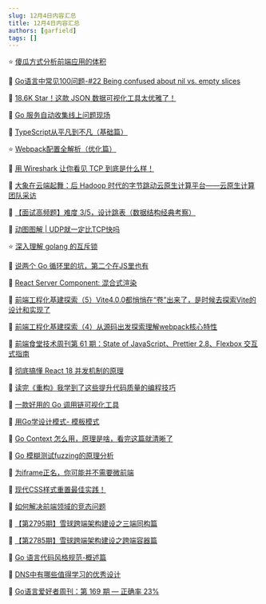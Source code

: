 ```yaml
---
slug: 12月4日内容汇总
title: 12月4日内容汇总
authors: [garfield]
tags: []
---
```


⭐️ [傻瓜方式分析前端应用的体积](https://juejin.cn/post/7172001951784108040)

📒 [Go语言中常见100问题-#22 Being confused about nil vs. empty slices](https://mp.weixin.qq.com/s/uHmCU0v0xJ2RYlmq_lQAiQ)

📒 [18.6K Star！这款 JSON 数据可视化工具太优雅了！](https://mp.weixin.qq.com/s/xcQIvH4N11VtUHcA3SmSfA)

📒 [Go 服务自动收集线上问题现场](https://mp.weixin.qq.com/s/vB9ElJCfgZeQHtB596XHpA)

📒 [TypeScript从平凡到不凡（基础篇）](https://juejin.cn/post/6998785406619615269)

⭐️ [Webpack配置全解析（优化篇）](https://juejin.cn/post/6858905382861946894)

📒 [用 Wireshark 让你看见 TCP 到底是什么样！](https://mp.weixin.qq.com/s/uMMWVYDWtLKbQtI1LSzRVg)

📒 [大象在云端起舞：后 Hadoop 时代的字节跳动云原生计算平台——云原生计算团队采访](https://mp.weixin.qq.com/s/44yqylI6_Za6sBUiwlLMXA)

📒 [【面试高频题】难度 3/5，设计跳表（数据结构经典考察）](https://mp.weixin.qq.com/s/XSIjKlUyFpcq9BkwXsjR6g)

📒 [动图图解 | UDP就一定比TCP快吗](https://mp.weixin.qq.com/s/JL9zUDMb1Y4BRUnBzyZPsw)

⭐️ [深入理解 golang 的互斥锁](https://mp.weixin.qq.com/s/i1N9bmVSW1lGfOezvhcD7g)

📒 [说两个 Go 循环里的坑，第二个在JS里也有](https://mp.weixin.qq.com/s/QtFkh5d7Y-n2i4JI6tUaNA)

📒 [React Server Component: 混合式渲染](https://juejin.cn/post/7171366091459919879)

📒 [前端工程化基建探索（5）Vite4.0.0都悄悄在“卷”出来了，是时候去探索Vite的设计和实现了](https://juejin.cn/post/7170288636921905183)

📒 [前端工程化基建探索（4）从源码出发探索理解webpack核心特性](https://juejin.cn/post/7166921765317738503)

📒 [前端食堂技术周刊第 61 期：State of JavaScript、Prettier 2.8、Flexbox 交互式指南](https://mp.weixin.qq.com/s/JoVO3ZpuhqZ2xq15Q0NkJA)

📒 [彻底搞懂 React 18 并发机制的原理](https://mp.weixin.qq.com/s/mQ2xQi9K1d6idAAsQSw0Mw)

📒 [读完《重构》我学到了这些提升代码质量的编程技巧](https://mp.weixin.qq.com/s/yibdTovg4-7LwEhdDiywqw)

📒 [一款好用的 Go 调用链可视化工具](https://mp.weixin.qq.com/s/cOj3DzUj6_CTEH8IjK6nMA)

📒 [用Go学设计模式- 模板模式](https://mp.weixin.qq.com/s/cZWUOroRfHHE_8fuGxQfLA)

📒 [Go Context 怎么用，原理是啥，看完这篇就清晰了](https://mp.weixin.qq.com/s/mFmZD98KPsNk9JHm3wq2og)

📒 [Go 模糊测试fuzzing的原理分析](https://mp.weixin.qq.com/s/3uWozu4VIUJHyIGut3_0Bg)

📒 [为iframe正名，你可能并不需要微前端](https://mp.weixin.qq.com/s/Sp2hlxUcY45-v9nlIhEOow)

📒 [现代CSS样式重置最佳实践！](https://mp.weixin.qq.com/s/MOzCzq8DUEIKtJ3lMu4s2g)

📒 [如何解决前端领域的竞态问题](https://mp.weixin.qq.com/s/M2-XXPdLKlTqzGefz7UPvA)

📒 [【第2795期】雪球跨端架构建设之三端同构篇](https://mp.weixin.qq.com/s/1xY0hfcwJci1hr4TKUZMqg)

📒 [【第2785期】雪球跨端架构建设之跨端容器篇](https://mp.weixin.qq.com/s/7WU1DDoMYQzXnlstz16QJA)

📒 [Go 语言代码风格规范-概述篇](https://mp.weixin.qq.com/s/RCBUlu0gRuVFSQ2m8Uyycg)

📒 [DNS中有哪些值得学习的优秀设计](https://mp.weixin.qq.com/s/3FONsVCFYNvaz1yW1EVgxg)

📒 [Go语言爱好者周刊：第 169 期 — 正确率 23%](https://mp.weixin.qq.com/s/yg3jgq85MQNzm_UqTyZ7pQ)
